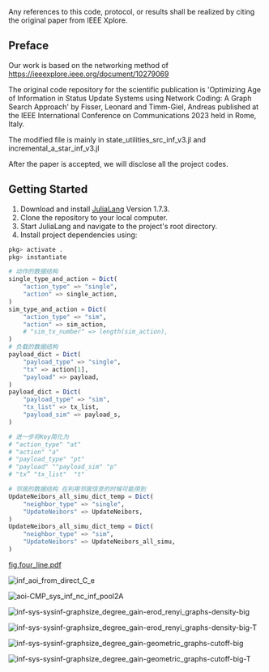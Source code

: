 
Any references to this code, protocol, or results shall be realized by citing the original paper from IEEE Xplore.

## Preface
Our work is based on the networking method of https://ieeexplore.ieee.org/document/10279069

The original code repository for the scientific publication is 'Optimizing Age of Information in Status Update Systems using Network Coding: A Graph Search Approach' by Fisser, Leonard and Timm-Giel, Andreas published at the IEEE International Conference on Communications 2023 held in Rome, Italy.

The modified file is mainly in state_utilities_src_inf_v3.jl and incremental_a_star_inf_v3.jl

After the paper is accepted, we will disclose all the project codes.

## Getting Started
1. Download and install [JuliaLang](https://julialang.org/downloads/oldreleases/) Version 1.7.3.
2. Clone the repository to your local computer.
3. Start JuliaLang and navigate to the project's root directory.
4. Install project dependencies using:
```julia
pkg> activate .
pkg> instantiate
```

```julia
# 动作的数据结构
single_type_and_action = Dict(
    "action_type" => "single",
    "action" => single_action,
)
sim_type_and_action = Dict(
    "action_type" => "sim",
    "action" => sim_action,
    # "sim_tx_number" => length(sim_action),
)
# 负载的数据结构
payload_dict = Dict(
    "payload_type" => "single",
    "tx" => action[1],
    "payload" => payload,
)
payload_dict = Dict(
    "payload_type" => "sim",
    "tx_list" => tx_list,
    "payload_sim" => payload_s,
)

# 进一步将Key简化为
# "action_type" "at"
# "action" "a"
# "payload_type" "pt"
# "payload" ""payload_sim" "p"
# "tx” "tx_list"  "t"

# 邻居的数据结构 在利用邻居信息的时候可能用到
UpdateNeibors_all_simu_dict_temp = Dict(
    "neighbor_type" => "single",
    "UpdateNeibors" => UpdateNeibors,
)
UpdateNeibors_all_simu_dict_temp = Dict(
    "neighbor_type" => "sim",
    "UpdateNeibors" => UpdateNeibors_all_simu,
)
```



 [fig.four_line.pdf](git_figure\fig.four_line.pdf) 

![inf_aoi_from_direct_C_e](git_figure\inf_aoi_from_direct_C_e.png)



![aoi-CMP_sys_inf_nc_inf_pool2A](https://github.com/Charles-NUJ/sys-inf-publication-code-release/blob/main/git_figure/aoi-CMP_sys_inf_nc_inf_pool2A.png)

![inf-sys-sysinf-graphsize_degree_gain-erod_renyi_graphs-density-big](git_figure\inf-sys-sysinf-graphsize_degree_gain-erod_renyi_graphs-density-big.png)

![inf-sys-sysinf-graphsize_degree_gain-erod_renyi_graphs-density-big-T](git_figure\inf-sys-sysinf-graphsize_degree_gain-erod_renyi_graphs-density-big-T.png)

![inf-sys-sysinf-graphsize_degree_gain-geometric_graphs-cutoff-big](git_figure\inf-sys-sysinf-graphsize_degree_gain-geometric_graphs-cutoff-big.png)

![inf-sys-sysinf-graphsize_degree_gain-geometric_graphs-cutoff-big-T](git_figure/inf-sys-sysinf-graphsize_degree_gain-geometric_graphs-cutoff-big-T.png)
